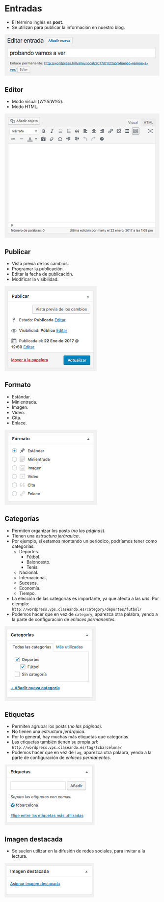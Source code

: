 # Entradas

- El término inglés es **post**.
- Se utilizan para publicar la información en nuestro blog.

![](img/posts01.png)

## Editor

- Modo visual (*WYSIWYG*).
- Modo HTML.

![](img/posts02.png)

## Publicar

- Vista previa de los cambios.
- Programar la publicación.
- Editar la fecha de publicación.
- Modificar la visibilidad.

![](img/posts03.png)

## Formato

+ Estándar.
+ Minientrada.
+ Imagen.
+ Vídeo.
+ Cita.
+ Enlace.

![](img/posts04.png)

## Categorías

- Permiten organizar los posts (*no las páginas*).
- Tienen una *estructura jerárquica*.
- Por ejemplo, si estamos montando un periódico, podríamos tener como categorías:
    + Deportes.
        * Fútbol.
        * Baloncesto.
        * Tenis.
    + Nacional.
    + Internacional.
    + Sucesos.
    + Economía.
    + Tiempo.
- La elección de las categorías es importante, ya que afecta a las *urls*. Por ejemplo: `http://wordpress.vps.claseando.es/category/deportes/futbol/`
- Podemos hacer que en vez de `category`, aparezca otra palabra, yendo a la parte de configuración de *enlaces permanentes*.

![](img/posts05.png)

## Etiquetas

- Permiten agrupar los posts (*no las páginas*).
- No tienen una *estructura jerárquica*.
- Por lo general, hay muchas más etiquetas que categorías.
- Las etiquetas también tienen su propia *url*: `http://wordpress.vps.claseando.es/tag/fcbarcelona/`
- Podemos hacer que en vez de `tag`, aparezca otra palabra, yendo a la parte de configuración de *enlaces permanentes*.

![](img/posts06.png)

## Imagen destacada

- Se suelen utilizar en la difusión de redes sociales, para invitar a la lectura.

![](img/posts07.png)
